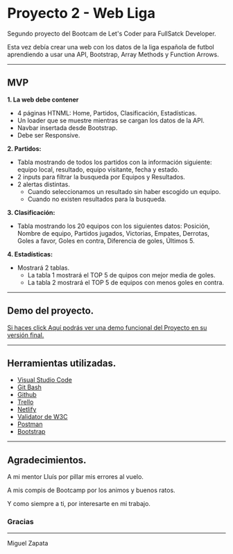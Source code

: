 # <font size="6">**Proyecto 2 - Web Liga**</font>
Segundo proyecto del Bootcam de Let's Coder para FullSatck Developer.

Esta vez debía crear una web con los datos de la liga española de futbol aprendiendo a usar una API, Bootstrap, Array Methods y Function Arrows.
***
## **MVP**
**1. La web debe contener**
  - 4 páginas HTNML: Home, Partidos, Clasificación, Estadísticas.
  - Un loader que se muestre mientras se cargan los datos de la API.
  - Navbar insertada desde Bootstrap.
  - Debe ser Responsive.
  
**2. Partidos:** 
  - Tabla mostrando de todos los partidos con la información siguiente: equipo local, resultado, equipo visitante, fecha y estado.
  - 2 inputs para filtrar la busqueda por Equipos y Resultados.
  - 2 alertas distintas.
    - Cuando seleccionamos un resultado sin haber escogido un equipo.
    - Cuando no existen resultados para la busqueda.
  
**3. Clasificación:**
  - Tabla mostrando los 20 equipos con los siguientes datos: Posición, Nombre de equipo, Partidos jugados, Victorias, Empates, Derrotas, Goles a favor, Goles en contra, Diferencia de goles, Últimos 5.
  
**4. Estadísticas:**
  - Mostrará 2 tablas.
    - La tabla 1 mostrará el TOP 5 de quipos con mejor media de goles.
    - La tabla 2 mostrará el TOP 5 de equipos con menos goles en contra.
***

## **Demo del proyecto.**
[Si haces click Aquí podrás ver una demo funcional del Proyecto en su versión final.](https://letsco-proyect2.netlify.app)

***
## **Herramientas utilizadas.**
- [Visual Studio Code](https://code.visualstudio.com/)
- [Git Bash](https://gitforwindows.org/)
- [Github](https://github.com/)
- [Trello](https://trello.com/)
- [Netlify](https://www.netlify.com/)
- [Validator de W3C](https://validator.w3.org/)
- [Postman](https://www.postman.com/)
- [Bootstrap](https://getbootstrap.com/)
***
## **Agradecimientos.**
A mi mentor Lluís por pillar mis errores al vuelo.

A mis compis de Bootcamp por los animos y buenos ratos.

Y como siempre a ti, por interesarte en mi trabajo.
### Gracias
***
Miguel Zapata
